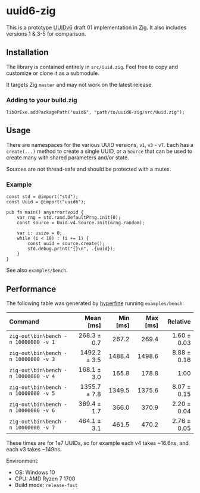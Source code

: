 # uuid6-zig

This is a prototype [UUIDv6](https://github.com/uuid6/uuid6-ietf-draft) draft 01 implementation in [Zig](https://github.com/ziglang/zig). It also includes versions 1 & 3-5 for comparison.

## Installation

The library is contained entirely in `src/Uuid.zig`. Feel free to copy and customize or clone it as a submodule.

It targets Zig `master` and may not work on the latest release.

### Adding to your build.zig

```zig
libOrExe.addPackagePath("uuid6", "path/to/uuid6-zig/src/Uuid.zig");
```

## Usage

There are namespaces for the various UUID versions, `v1`, `v3` - `v7`. Each has a `create(...)` method to create a single UUID, or a `Source` that can be used to create many with shared parameters and/or state.

Sources are not thread-safe and should be protected with a mutex.

### Example

```zig
const std = @import("std");
const Uuid = @import("uuid6");

pub fn main() anyerror!void {
    var rng = std.rand.DefaultPrng.init(0);
    const source = Uuid.v4.Source.init(&rng.random);

    var i: usize = 0;
    while (i < 10) : (i += 1) {
        const uuid = source.create();
        std.debug.print("{}\n", .{uuid});
    }
}
```

See also `examples/bench`.

## Performance

The following table was generated by [hyperfine](https://github.com/sharkdp/hyperfine) running `examples/bench`:

| Command | Mean [ms] | Min [ms] | Max [ms] | Relative |
|:---|---:|---:|---:|---:|
| `zig-out\bin\bench -n 10000000 -v 1` | 268.3 ± 0.7 | 267.2 | 269.4 | 1.60 ± 0.03 |
| `zig-out\bin\bench -n 10000000 -v 3` | 1492.2 ± 3.5 | 1488.4 | 1498.6 | 8.88 ± 0.16 |
| `zig-out\bin\bench -n 10000000 -v 4` | 168.1 ± 3.0 | 165.8 | 178.8 | 1.00 |
| `zig-out\bin\bench -n 10000000 -v 5` | 1355.7 ± 7.8 | 1349.5 | 1375.6 | 8.07 ± 0.15 |
| `zig-out\bin\bench -n 10000000 -v 6` | 369.4 ± 1.7 | 366.0 | 370.9 | 2.20 ± 0.04 |
| `zig-out\bin\bench -n 10000000 -v 7` | 464.1 ± 3.1 | 461.5 | 470.2 | 2.76 ± 0.05 |

These times are for 1e7 UUIDs, so for example each v4 takes ~16.6ns, and each v3 takes ~149ns.

Environment:
- OS: Windows 10
- CPU: AMD Ryzen 7 1700
- Build mode: `release-fast`
